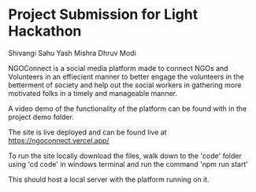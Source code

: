 # Project Submission for Light Hackathon

Shivangi Sahu
Yash Mishra
Dhruv Modi

NGOConnect is a social media platform made to connect NGOs and Volunteers in an effiecient manner to better engage the volunteers in the betterment of society and help out the social workers in gathering more motivated folks in a timely and manageable manner.

A video demo of the functionality of the platform can be found with in the project demo folder.

The site is live deployed and can be found live at https://ngoconnect.vercel.app/

To run the site locally download the files, walk down to the 'code' folder using 'cd code' in windows terminal
and run the command 'npm run start'

This should host a local server with the platform running on it.

